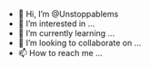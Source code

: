 - 👋 Hi, I’m @Unstoppablems
- 👀 I’m interested in ...
- 🌱 I’m currently learning ...
- 💞️ I’m looking to collaborate on ...
- 📫 How to reach me ...

<!---
Unstoppablems/Unstoppablems is a ✨ special ✨ repository because its `README.md` (this file) appears on your GitHub profile.
You can click the Preview link to take a look at your changes.
Hii

